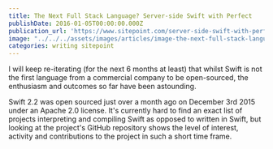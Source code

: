 ```yaml
---
title: The Next Full Stack Language? Server-side Swift with Perfect
publishDate: 2016-01-05T00:00:00.000Z
publication_url: 'https://www.sitepoint.com/server-side-swift-with-perfect/'
image: "../../../assets/images/articles/image-the-next-full-stack-language.jpeg"
categories: writing sitepoint
---
```


I will keep re-iterating (for the next 6 months at least) that whilst Swift is not the first language from a commercial company to be open-sourced, the enthusiasm and outcomes so far have been astounding.

Swift 2.2 was open sourced just over a month ago on December 3rd 2015 under an Apache 2.0 license. It's currently hard to find an exact list of projects interpreting and compiling Swift as opposed to written in Swift, but looking at the project's GitHub repository shows the level of interest, activity and contributions to the project in such a short time frame.
